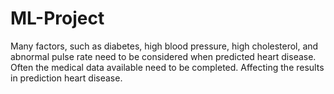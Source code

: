 # ML-Project
Many factors, such as diabetes, high blood pressure, high cholesterol, and abnormal pulse rate need to be considered when predicted heart disease. Often the medical data available need to be completed. Affecting the results in prediction heart disease.
